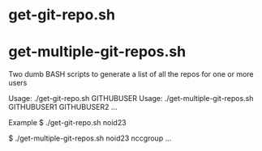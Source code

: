 # get-git-repo.sh
# get-multiple-git-repos.sh
Two dumb BASH scripts to generate a list of all the repos for one or more users

Usage: ./get-git-repo.sh GITHUBUSER
Usage: ./get-multiple-git-repos.sh GITHUBUSER1 GITHUBUSER2 ...

Example
$ ./get-git-repo.sh noid23

$ ./get-multiple-git-repos.sh noid23 nccgroup ...
